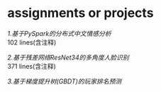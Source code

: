 # assignments or projects

*1.基于PySpark的分布式中文情感分析*  
102 lines(含注释)

*2.基于残差网络ResNet34的多角度人脸识别*  
371 lines(含注释)

*3.基于梯度提升树(GBDT)的玩家排名预测*
